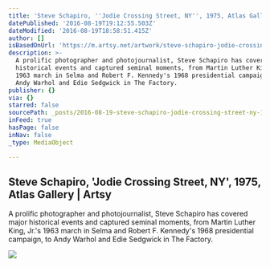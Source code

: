 ```yaml
---
title: 'Steve Schapiro, ''Jodie Crossing Street, NY'', 1975, Atlas Gallery | Artsy'
datePublished: '2016-08-19T19:12:55.503Z'
dateModified: '2016-08-19T18:58:51.415Z'
author: []
isBasedOnUrl: 'https://m.artsy.net/artwork/steve-schapiro-jodie-crossing-street-ny'
description: >-
  A prolific photographer and photojournalist, Steve Schapiro has covered major
  historical events and captured seminal moments, from Martin Luther King, Jr.'s
  1963 march in Selma and Robert F. Kennedy's 1968 presidential campaign, to
  Andy Warhol and Edie Sedgwick in The Factory.
publisher: {}
via: {}
starred: false
sourcePath: _posts/2016-08-19-steve-schapiro-jodie-crossing-street-ny-1975-atlas-gal.md
inFeed: true
hasPage: false
inNav: false
_type: MediaObject

---
```

<article style=""><h1>Steve Schapiro, 'Jodie Crossing Street, NY', 1975, Atlas Gallery | Artsy</h1><p>A prolific photographer and photojournalist, Steve Schapiro has covered major historical events and captured seminal moments, from Martin Luther King, Jr.'s 1963 march in Selma and Robert F. Kennedy's 1968 presidential campaign, to Andy Warhol and Edie Sedgwick in The Factory.</p><img src="https://d32dm0rphc51dk.cloudfront.net/ne0m3_iwozTNqarGLWvgmw/large.jpg" /></article>